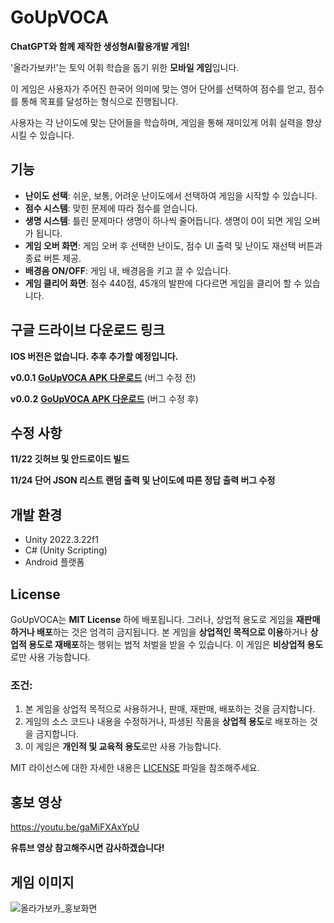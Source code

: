 # GoUpVOCA
**ChatGPT와 함께 제작한 생성형AI활용개발 게임!**

'올라가보카!'는 토익 어휘 학습을 돕기 위한 **모바일 게임**입니다.<p>
이 게임은 사용자가 주어진 한국어 의미에 맞는 영어 단어를 선택하여 점수를 얻고, 점수를 통해 목표를 달성하는 형식으로 진행됩니다.<p>
사용자는 각 난이도에 맞는 단어들을 학습하며, 게임을 통해 재미있게 어휘 실력을 향상시킬 수 있습니다.

## 기능

- **난이도 선택**: 쉬운, 보통, 어려운 난이도에서 선택하여 게임을 시작할 수 있습니다.
- **점수 시스템**: 맞힌 문제에 따라 점수를 얻습니다.
- **생명 시스템**: 틀린 문제마다 생명이 하나씩 줄어듭니다. 생명이 0이 되면 게임 오버가 됩니다.
- **게임 오버 화면**: 게임 오버 후 선택한 난이도, 점수 UI 출력 및 난이도 재선택 버튼과 종료 버튼 제공.
- **배경음 ON/OFF**: 게임 내, 배경음을 키고 끌 수 있습니다.
- **게임 클리어 화면**: 점수 440점, 45개의 발판에 다다르면 게임을 클리어 할 수 있습니다. 

## 구글 드라이브 다운로드 링크
**IOS 버전은 없습니다. 추후 추가할 예정입니다.**

**v0.0.1**
[**GoUpVOCA APK 다운로드**](https://drive.google.com/file/d/1-A92UmeLVKlWrVJVJK1kfV1TsD7O-3uu/view?usp=sharing) (버그 수정 전)

**v0.0.2**
[**GoUpVOCA APK 다운로드**](https://drive.google.com/file/d/1dGpycNGAG-XFYg_tPCPMj7Ua_7trnmxT/view?usp=sharing) (버그 수정 후)

## 수정 사항

**11/22 깃허브 및 안드로이드 빌드**

**11/24 단어 JSON 리스트 랜덤 출력 및 난이도에 따른 정답 출력 버그 수정**

## 개발 환경

- Unity 2022.3.22f1
- C# (Unity Scripting)
- Android 플랫폼

## License

GoUpVOCA는 **MIT License** 하에 배포됩니다. 그러나, 상업적 용도로 게임을 **재판매하거나 배포**하는 것은 엄격히 금지됩니다. 
본 게임을 **상업적인 목적으로 이용**하거나 **상업적 용도로 재배포**하는 행위는 법적 처벌을 받을 수 있습니다. 이 게임은 **비상업적 용도**로만 사용 가능합니다.

### 조건:
1. 본 게임을 상업적 목적으로 사용하거나, 판매, 재판매, 배포하는 것을 금지합니다.
2. 게임의 소스 코드나 내용을 수정하거나, 파생된 작품을 **상업적 용도**로 배포하는 것을 금지합니다.
3. 이 게임은 **개인적 및 교육적 용도**로만 사용 가능합니다.

MIT 라이선스에 대한 자세한 내용은 [LICENSE](LICENSE) 파일을 참조해주세요.

## 홍보 영상
https://youtu.be/gaMiFXAxYpU

**유튜브 영상 참고해주시면 감사하겠습니다!**

## 게임 이미지
![올라가보카_홍보화면](https://github.com/user-attachments/assets/c99a74fb-c2e3-4f9f-a8d1-3715021d6b44)
